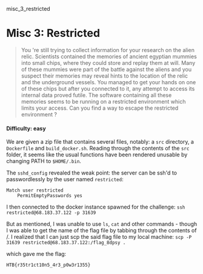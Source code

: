 misc_3_restricted

# Misc 3: Restricted
> You 're still trying to collect information for your research on the alien relic. Scientists contained the memories of ancient egyptian mummies into small chips, where they could store and replay them at will. Many of these mummies were part of the battle against the aliens and you suspect their memories may reveal hints to the location of the relic and the underground vessels. You managed to get your hands on one of these chips but after you connected to it, any attempt to access its internal data proved futile. The software containing all these memories seems to be running on a restricted environment which limits your access. Can you find a way to escape the restricted environment ?



#### Difficulty: easy

We are given a zip file that contains several files, notably: a `src` directory, a `Dockerfile` and `build_docker.sh`. Reading through the contents of the `src` folder, it seems like the usual functions have been rendered unusable by changing PATH to `$HOME/.bin`. 

The `sshd_config` revealed the weak point: the server can be ssh'd to passwordlessly by the user named `restricted`:

```
Match user restricted
    PermitEmptyPasswords yes
```
I then connected to the docker instance spawned for the challenge:
`ssh restricted@68.183.37.122 -p 31639`

But as mentioned, I was unable to use `ls`, `cat` and other commands - though I was able to get the name of the flag file by tabbing through the contents of /. 
I realized that I can just scp the said flag file to my local machine:
`scp -P 31639 restricted@68.183.37.122:/flag_8dpsy .`

which gave me the flag:

`HTB{r35tr1ct10n5_4r3_p0w3r1355}`
